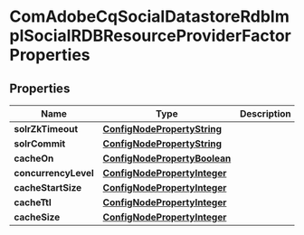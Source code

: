 

# ComAdobeCqSocialDatastoreRdbImplSocialRDBResourceProviderFactorProperties

## Properties

Name | Type | Description | Notes
------------ | ------------- | ------------- | -------------
**solrZkTimeout** | [**ConfigNodePropertyString**](ConfigNodePropertyString.md) |  |  [optional]
**solrCommit** | [**ConfigNodePropertyString**](ConfigNodePropertyString.md) |  |  [optional]
**cacheOn** | [**ConfigNodePropertyBoolean**](ConfigNodePropertyBoolean.md) |  |  [optional]
**concurrencyLevel** | [**ConfigNodePropertyInteger**](ConfigNodePropertyInteger.md) |  |  [optional]
**cacheStartSize** | [**ConfigNodePropertyInteger**](ConfigNodePropertyInteger.md) |  |  [optional]
**cacheTtl** | [**ConfigNodePropertyInteger**](ConfigNodePropertyInteger.md) |  |  [optional]
**cacheSize** | [**ConfigNodePropertyInteger**](ConfigNodePropertyInteger.md) |  |  [optional]



